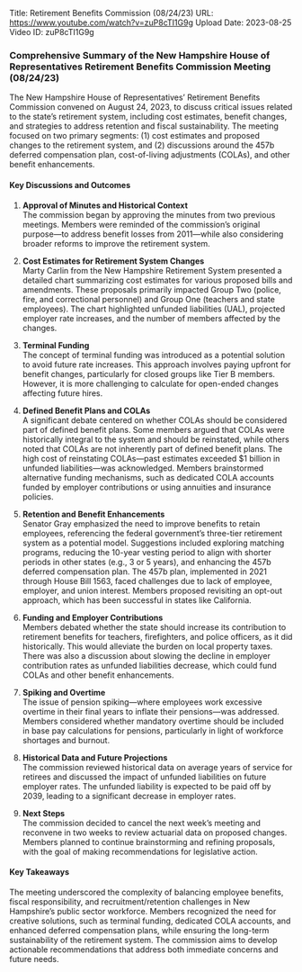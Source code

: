 Title: Retirement Benefits Commission (08/24/23)
URL: https://www.youtube.com/watch?v=zuP8cTI1G9g
Upload Date: 2023-08-25
Video ID: zuP8cTI1G9g

### Comprehensive Summary of the New Hampshire House of Representatives Retirement Benefits Commission Meeting (08/24/23)

The New Hampshire House of Representatives’ Retirement Benefits Commission convened on August 24, 2023, to discuss critical issues related to the state’s retirement system, including cost estimates, benefit changes, and strategies to address retention and fiscal sustainability. The meeting focused on two primary segments: (1) cost estimates and proposed changes to the retirement system, and (2) discussions around the 457b deferred compensation plan, cost-of-living adjustments (COLAs), and other benefit enhancements.

#### **Key Discussions and Outcomes**

1. **Approval of Minutes and Historical Context**  
   The commission began by approving the minutes from two previous meetings. Members were reminded of the commission’s original purpose—to address benefit losses from 2011—while also considering broader reforms to improve the retirement system.

2. **Cost Estimates for Retirement System Changes**  
   Marty Carlin from the New Hampshire Retirement System presented a detailed chart summarizing cost estimates for various proposed bills and amendments. These proposals primarily impacted Group Two (police, fire, and correctional personnel) and Group One (teachers and state employees). The chart highlighted unfunded liabilities (UAL), projected employer rate increases, and the number of members affected by the changes.

3. **Terminal Funding**  
   The concept of terminal funding was introduced as a potential solution to avoid future rate increases. This approach involves paying upfront for benefit changes, particularly for closed groups like Tier B members. However, it is more challenging to calculate for open-ended changes affecting future hires.

4. **Defined Benefit Plans and COLAs**  
   A significant debate centered on whether COLAs should be considered part of defined benefit plans. Some members argued that COLAs were historically integral to the system and should be reinstated, while others noted that COLAs are not inherently part of defined benefit plans. The high cost of reinstating COLAs—past estimates exceeded $1 billion in unfunded liabilities—was acknowledged. Members brainstormed alternative funding mechanisms, such as dedicated COLA accounts funded by employer contributions or using annuities and insurance policies.

5. **Retention and Benefit Enhancements**  
   Senator Gray emphasized the need to improve benefits to retain employees, referencing the federal government’s three-tier retirement system as a potential model. Suggestions included exploring matching programs, reducing the 10-year vesting period to align with shorter periods in other states (e.g., 3 or 5 years), and enhancing the 457b deferred compensation plan. The 457b plan, implemented in 2021 through House Bill 1563, faced challenges due to lack of employee, employer, and union interest. Members proposed revisiting an opt-out approach, which has been successful in states like California.

6. **Funding and Employer Contributions**  
   Members debated whether the state should increase its contribution to retirement benefits for teachers, firefighters, and police officers, as it did historically. This would alleviate the burden on local property taxes. There was also a discussion about slowing the decline in employer contribution rates as unfunded liabilities decrease, which could fund COLAs and other benefit enhancements.

7. **Spiking and Overtime**  
   The issue of pension spiking—where employees work excessive overtime in their final years to inflate their pensions—was addressed. Members considered whether mandatory overtime should be included in base pay calculations for pensions, particularly in light of workforce shortages and burnout.

8. **Historical Data and Future Projections**  
   The commission reviewed historical data on average years of service for retirees and discussed the impact of unfunded liabilities on future employer rates. The unfunded liability is expected to be paid off by 2039, leading to a significant decrease in employer rates.

9. **Next Steps**  
   The commission decided to cancel the next week’s meeting and reconvene in two weeks to review actuarial data on proposed changes. Members planned to continue brainstorming and refining proposals, with the goal of making recommendations for legislative action.

#### **Key Takeaways**  
The meeting underscored the complexity of balancing employee benefits, fiscal responsibility, and recruitment/retention challenges in New Hampshire’s public sector workforce. Members recognized the need for creative solutions, such as terminal funding, dedicated COLA accounts, and enhanced deferred compensation plans, while ensuring the long-term sustainability of the retirement system. The commission aims to develop actionable recommendations that address both immediate concerns and future needs.
